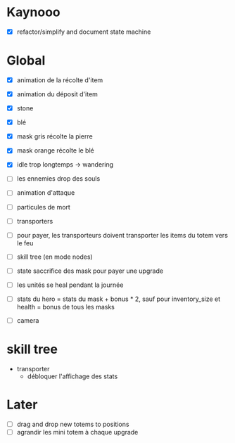# Kaynooo

- [x] refactor/simplify and document state machine

# Global

- [x] animation de la récolte d'item
- [x] animation du déposit d'item
- [x] stone
- [x] blé
- [X] mask gris récolte la pierre
- [X] mask orange récolte le blé
- [x] idle trop longtemps -> wandering
- [ ] les ennemies drop des souls
- [ ] animation d'attaque
- [ ] particules de mort
- [ ] transporters

- [ ] pour payer, les transporteurs doivent transporter les items du totem vers le feu

- [ ] skill tree (en mode nodes)
- [ ] state saccrifice des mask pour payer une upgrade
- [ ] les unités se heal pendant la journée
- [ ] stats du hero = stats du mask + bonus * 2, sauf pour inventory_size et health = bonus de tous les masks

- [ ] camera

# skill tree

- transporter
  - débloquer l'affichage des stats

# Later

- [ ] drag and drop new totems to positions
- [ ] agrandir les mini totem à chaque upgrade
